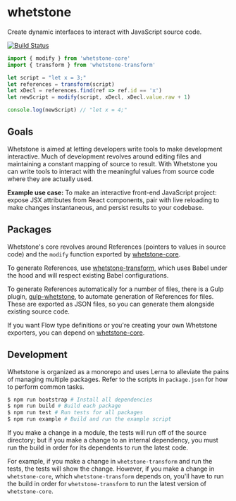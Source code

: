 # whetstone 

Create dynamic interfaces to interact with JavaScript source code.

[![Build Status](https://travis-ci.org/jsonnull/whetstone.svg?branch=master)](https://travis-ci.org/jsonnull/whetstone)

```js
import { modify } from 'whetstone-core'
import { transform } from 'whetstone-transform'

let script = "let x = 3;" 
let references = transform(script)
let xDecl = references.find(ref => ref.id == 'x')
let newScript = modify(script, xDecl, xDecl.value.raw + 1)

console.log(newScript) // "let x = 4;"
```

## Goals

Whetstone is aimed at letting developers write tools to make development
interactive. Much of development revolves around editing files and maintaining
a constant mapping of source to result. With Whetstone you can write tools to
interact with the meaningful values from source code where they are actually
used.

**Example use case:** To make an interactive front-end JavaScript project:
expose JSX attributes from React components, pair with live reloading to make
changes instantaneous, and persist results to your codebase.

## Packages

Whetstone's core revolves around References (pointers to values in source code)
and the `modify` function exported by
[whetstone-core](/packages/whestone-core).

To generate References, use
[whetstone-transform](/packages/whetstone-transform), which uses Babel under
the hood and will respect existing Babel configurations.

To generate References automatically for a number of files, there is a Gulp
plugin, [gulp-whetstone](/packages/gulp-whetstone), to automate generation of
References for files. These are exported as JSON files, so you can generate
them alongside existing source code.

If you want Flow type definitions or you're creating your own Whetstone
exporters, you can depend on [whetstone-core](/packages/whetstone-core).

## Development

Whetstone is organized as a monorepo and uses Lerna to alleviate the pains of
managing multiple packages. Refer to the scripts in `package.json` for how to
perform common tasks.

```sh
$ npm run bootstrap # Install all dependencies
$ npm run build # Build each package
$ npm run test # Run tests for all packages
$ npm run example # Build and run the example script
```

If you make a change in a module, the tests will run off of the source
directory; but if you make a change to an internal dependency, you must run the
build in order for its dependents to run the latest code.

For example, if you make a change in `whetstone-transform` and run the tests,
the tests will show the change. However, if you make a change in
`whetstone-core`, which `whetstone-transform` depends on, you'll have to run
the build in order for `whetstone-transform` to run the latest version of
`whetstone-core`.
